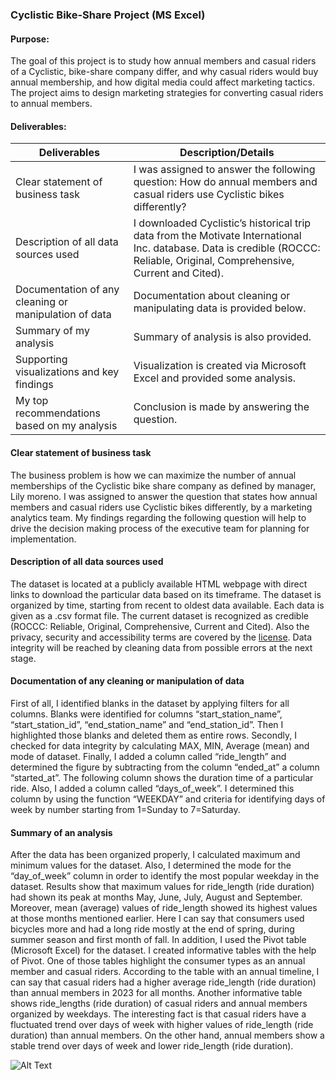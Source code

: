 ### Cyclistic Bike-Share Project (MS Excel)

#### Purpose:
The goal of this project is to study how annual members and casual riders of a Cyclistic, bike-share company differ, and why casual riders would buy annual membership, and how digital media could affect marketing tactics. The project aims to design marketing strategies for converting casual riders to annual members.

#### Deliverables:

  | Deliverables                                           | Description/Details         |
  |--------------------------------------------------------|---------------------------- |
  | Clear statement of business task                       | I was assigned to answer the following question: How do annual members and casual riders use Cyclistic bikes differently?|
  | Description of all data sources used                   | I downloaded Cyclistic’s historical trip data from the Motivate International Inc. database. Data is credible (ROCCC: Reliable, Original, Comprehensive, Current and Cited).| 
  | Documentation of any cleaning or manipulation of data  | Documentation about cleaning or manipulating data is provided below.|
  | Summary of my analysis                                 | Summary of analysis is also provided.|
  | Supporting visualizations and key findings             | Visualization is created via Microsoft Excel and provided some analysis.|
  | My top recommendations based on my analysis            | Conclusion is made by answering the question.|

#### Clear statement of business task
The business problem is how we can maximize the number of annual memberships of the Cyclistic bike share company as defined by manager, Lily moreno. I was assigned to answer the question that states how annual members and casual riders use Cyclistic bikes differently, by a marketing analytics team. My findings regarding the following question will help to drive the decision making process of the executive team for planning for implementation. 

#### Description of all data sources used
The dataset is located at a publicly available HTML webpage with direct links to download the particular data based on its timeframe. The dataset is organized by time, starting from recent to oldest data available. Each data is given as a .csv format file. The current dataset is recognized as credible (ROCCC: Reliable, Original, Comprehensive, Current and Cited). Also the privacy, security and accessibility terms are covered by the [license](https://divvybikes.com/data-license-agreement).  Data integrity will be reached by cleaning data from possible errors at the next stage.

#### Documentation of any cleaning or manipulation of data
First of all, I identified blanks in the dataset by applying filters for all columns. Blanks were identified for columns “start_station_name”, “start_station_id”, “end_station_name” and “end_station_id”. Then I highlighted those blanks and deleted them as entire rows. Secondly, I checked for data integrity by calculating MAX, MIN, Average (mean) and mode of dataset. Finally, I added a column called “ride_length” and determined the figure by subtracting from the column “ended_at” a column “started_at”. The following column shows the duration time of a particular ride. Also, I added a column called “days_of_week”. I determined this column by using the function “WEEKDAY” and criteria for identifying days of week by number starting from 1=Sunday to 7=Saturday.

#### Summary of an analysis
After the data has been organized properly, I calculated maximum and minimum values for the dataset. Also, I determined the mode for the “day_of_week” column in order to identify the most popular weekday in the dataset. Results show that maximum values for ride_length (ride duration) had shown its peak at months May, June, July,  August and September. Moreover, mean (average) values of ride_length showed its highest values at those months mentioned earlier. Here I can say that consumers used bicycles more and had a long ride mostly at the end of spring, during summer season and first month of fall.
In addition, I used the Pivot table (Microsoft Excel) for the dataset. I created informative tables with the help of Pivot. One of those tables highlight the consumer types as an annual member and casual riders. According to the table with an annual timeline, I can say that casual riders had a higher average ride_length (ride duration) than annual members in 2023 for all months. Another informative table shows ride_lengths (ride duration) of casual riders and annual members organized by weekdays. The interesting fact is that casual riders have a fluctuated trend over days of week with higher values of ride_length (ride duration) than annual members. On the other hand, annual members show a stable trend over days of week and lower ride_length (ride duration).

![Alt Text](images_cyclistic/image_1.png)




